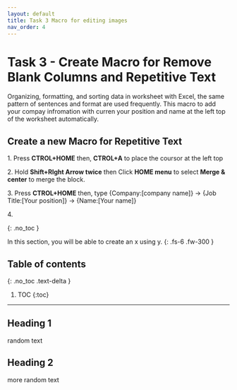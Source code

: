 ```yaml
---
layout: default
title: Task 3 Macro for editing images
nav_order: 4
---
```


# Task 3 - Create Macro for Remove Blank Columns and Repetitive Text

Organizing, formatting, and sorting data in worksheet with Excel, the same pattern of sentences and format are used frequently. This macro to add your compay infromation with curren your position and name at the left top of the worksheet automatically.

## Create a new Macro for Repetitive Text

1\. Press **CTROL+HOME** then, **CTROL+A** to place the coursor at the left top

2\. Hold **Shift+RIght Arrow twice** then Click **HOME menu** to select **Merge & center** to merge the block.

3\. Press **CTROL+HOME** then, type {Company:[company name]} -> {Job Title:[Your position]} -> {Name:[Your name]}

4\. 


{: .no_toc }


In this section, you will be able to create an x using y.
{: .fs-6 .fw-300 }

## Table of contents
{: .no_toc .text-delta }

1. TOC
{:toc}

---

## Heading 1

random text

## Heading 2
more random text

